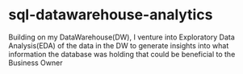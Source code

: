 # sql-datawarehouse-analytics
Building on my DataWarehouse(DW), I venture into Exploratory Data Analysis(EDA) of the data in the DW to generate insights into what information the database was holding that could be beneficial to the Business Owner
